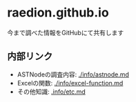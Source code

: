 # raedion.github.io
今まで調べた情報をGitHubにて共有します

## 内部リンク
- ASTNodeの調査内容: [./info/astnode.md](./info/astnode.md)
- Excelの関数: [./info/excel-function.md](./info/excel-function.md)
- その他知識: [.info/etc.md](./info/etc.md)
